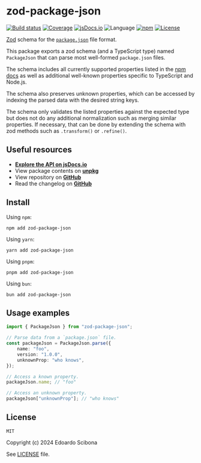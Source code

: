 # zod-package-json

[![Build status](https://img.shields.io/github/actions/workflow/status/velut/zod-package-json/main.yml?branch=main)](https://github.com/velut/zod-package-json/actions?query=workflow%3ACI)
[![Coverage](https://img.shields.io/codecov/c/gh/velut/zod-package-json)](https://codecov.io/gh/velut/zod-package-json)
[![jsDocs.io](https://img.shields.io/badge/jsDocs.io-reference-blue)](https://www.jsdocs.io/package/zod-package-json)
![Language](https://img.shields.io/github/languages/top/velut/zod-package-json)
[![npm](https://img.shields.io/npm/v/zod-package-json)](https://www.npmjs.com/package/zod-package-json)
[![License](https://img.shields.io/github/license/velut/zod-package-json)](https://github.com/velut/zod-package-json/blob/main/LICENSE)

[Zod](https://www.npmjs.com/package/zod) schema for the [`package.json`](https://docs.npmjs.com/cli/v10/configuring-npm/package-json/) file format.

This package exports a zod schema (and a TypeScript type) named `PackageJson`
that can parse most well-formed `package.json` files.

The schema includes all currently supported properties listed in the
[npm docs](https://docs.npmjs.com/cli/v10/configuring-npm/package-json/)
as well as additional well-known properties specific to TypeScript and Node.js.

The schema also preserves unknown properties, which can be accessed
by indexing the parsed data with the desired string keys.

The schema only validates the listed properties against the expected type
but does not do any additional normalization such as merging similar properties.
If necessary, that can be done by extending the schema with zod methods such as
`.transform()` or `.refine()`.

## Useful resources

- [**Explore the API on jsDocs.io**](https://www.jsdocs.io/package/zod-package-json)
- View package contents on [**unpkg**](https://unpkg.com/zod-package-json/)
- View repository on [**GitHub**](https://github.com/velut/zod-package-json)
- Read the changelog on [**GitHub**](https://github.com/velut/zod-package-json/blob/main/CHANGELOG.md)

## Install

Using `npm`:

```
npm add zod-package-json
```

Using `yarn`:

```
yarn add zod-package-json
```

Using `pnpm`:

```
pnpm add zod-package-json
```

Using `bun`:

```
bun add zod-package-json
```

## Usage examples

```typescript
import { PackageJson } from "zod-package-json";

// Parse data from a `package.json` file.
const packageJson = PackageJson.parse({
	name: "foo",
	version: "1.0.0",
	unknownProp: "who knows",
});

// Access a known property.
packageJson.name; // "foo"

// Access an unknown property.
packageJson["unknownProp"]; // "who knows"
```

## License

```
MIT
```

Copyright (c) 2024 Edoardo Scibona

See [LICENSE](./LICENSE) file.

